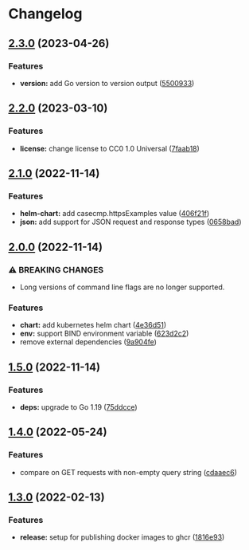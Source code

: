 # Changelog

## [2.3.0](https://github.com/jimeh/casecmp/compare/v2.2.0...v2.3.0) (2023-04-26)


### Features

* **version:** add Go version to version output ([5500933](https://github.com/jimeh/casecmp/commit/55009336891b6c281542cf85498abb04816879d3))

## [2.2.0](https://github.com/jimeh/casecmp/compare/v2.1.0...v2.2.0) (2023-03-10)


### Features

* **license:** change license to CC0 1.0 Universal ([7faab18](https://github.com/jimeh/casecmp/commit/7faab1863b48e31e46b763ef7dca0eca1825f6f8))

## [2.1.0](https://github.com/jimeh/casecmp/compare/v2.0.0...v2.1.0) (2022-11-14)


### Features

* **helm-chart:** add casecmp.httpsExamples value ([406f21f](https://github.com/jimeh/casecmp/commit/406f21f72115884503bfe3e928d993a536eb45b2))
* **json:** add support for JSON request and response types ([0658bad](https://github.com/jimeh/casecmp/commit/0658bad90257aa55bfadea6b6167337b21df1a13))

## [2.0.0](https://github.com/jimeh/casecmp/compare/v1.5.0...v2.0.0) (2022-11-14)


### ⚠ BREAKING CHANGES

* Long versions of command line flags are no longer supported.

### Features

* **chart:** add kubernetes helm chart ([4e36d51](https://github.com/jimeh/casecmp/commit/4e36d51dc1c081fd50b1397eabb736ad3fe21541))
* **env:** support BIND environment variable ([623d2c2](https://github.com/jimeh/casecmp/commit/623d2c21b0a25d3b54b6cf3e18fc147a2faa8cd6))
* remove external dependencies ([9a904fe](https://github.com/jimeh/casecmp/commit/9a904fee99e203d7ddb2a84e2d056d3ed8ec197a))

## [1.5.0](https://github.com/jimeh/casecmp/compare/v1.4.0...v1.5.0) (2022-11-14)


### Features

* **deps:** upgrade to Go 1.19 ([75ddcce](https://github.com/jimeh/casecmp/commit/75ddccedf330497c0e04cd4b7f0679e647b8e190))

## [1.4.0](https://github.com/jimeh/casecmp/compare/v1.3.0...v1.4.0) (2022-05-24)


### Features

* compare on GET requests with non-empty query string ([cdaaec6](https://github.com/jimeh/casecmp/commit/cdaaec6b0b763141476562047578844e6105ec7a))

## [1.3.0](https://github.com/jimeh/casecmp/compare/v1.2.3...v1.3.0) (2022-02-13)


### Features

* **release:** setup for publishing docker images to ghcr ([1816e93](https://github.com/jimeh/casecmp/commit/1816e93170bb725f8da073b91070a981dd039fad))
